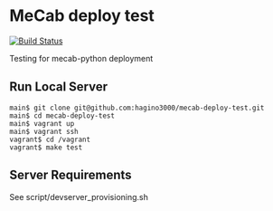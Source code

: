 # MeCab deploy test

[![Build Status](https://api.travis-ci.org/hagino3000/mecab-deploy-test.svg)](https://travis-ci.org/hagino3000/mecab-deploy-test)

Testing for mecab-python deployment

## Run Local Server

```
main$ git clone git@github.com:hagino3000/mecab-deploy-test.git
main$ cd mecab-deploy-test
main$ vagrant up
main$ vagrant ssh
vagrant$ cd /vagrant
vagrant$ make test
```

## Server Requirements

See script/devserver_provisioning.sh
